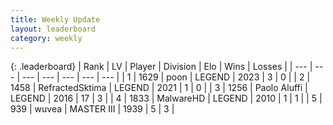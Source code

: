 ```yaml
---
title: Weekly Update
layout: leaderboard
category: weekly
---
```


{: .leaderboard}
| Rank | LV | Player | Division | Elo | Wins | Losses |
| --- | --- | --- | --- | --- | --- | --- |
| <span data-change="1">1</span> | 1629 | <span title="ID: 540690">poon</span> | LEGEND | <span data-change="-181">2023</span> | <span data-change="-97">3</span> | <span data-change="-44">0</span> |
| <span data-change="1">2</span> | 1458 | <span title="ID: 402846">RefractedSktima</span> | LEGEND | <span data-change="-154">2021</span> | <span data-change="-109">1</span> | <span data-change="-47">0</span> |
| <span data-change="20">3</span> | 1256 | <span title="ID: 512212">Paolo Aluffi</span> | LEGEND | <span data-change="-58">2016</span> | <span data-change="-61">17</span> | <span data-change="-45">3</span> |
| <span data-change="-3">4</span> | 1833 | <span title="ID: 261794">MalwareHD</span> | LEGEND | <span data-change="-247">2010</span> | <span data-change="-138">1</span> | <span data-change="-61">1</span> |
| <span data-change="3">5</span> | 939 | <span title="ID: 740957">wuvea</span> | MASTER III | <span data-change="-205">1939</span> | <span data-change="-139">5</span> | <span data-change="-94">3</span> |